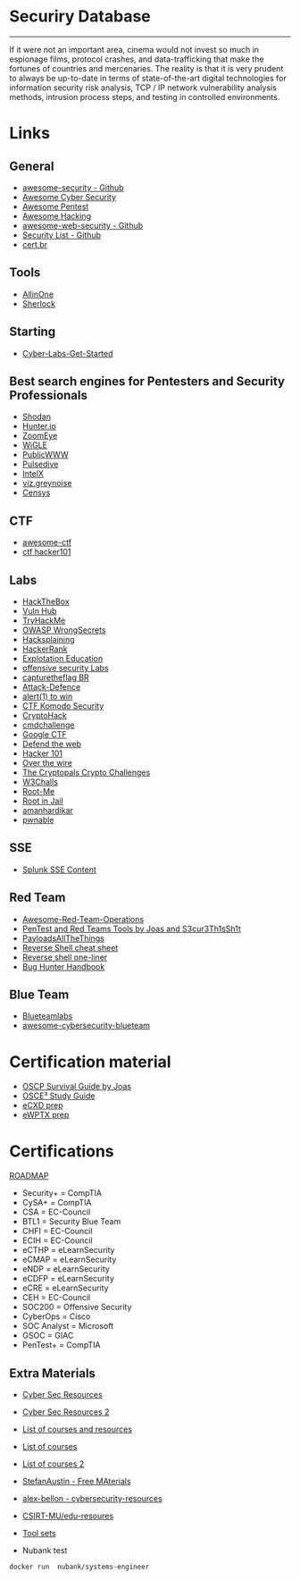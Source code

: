 # Securiry Database
---

If it were not an important area, cinema would not invest so much in espionage films, protocol crashes, and data-trafficking that make the fortunes of countries and mercenaries. The reality is that it is very prudent to always be up-to-date in terms of state-of-the-art digital technologies for information security risk analysis, TCP / IP network vulnerability analysis methods, intrusion process steps, and testing in controlled environments.

# Links

## General

- [awesome-security - Github](https://github.com/sbilly/awesome-security)
- [Awesome Cyber Security](https://github.com/fabionoth/awesome-cyber-security)
- [Awesome Pentest](https://github.com/enaqx/awesome-pentest)
- [Awesome Hacking](https://github.com/Hack-with-Github/Awesome-Hacking)
- [awesome-web-security - Github](https://github.com/qazbnm456/awesome-web-security)
- [Security List - Github](https://github.com/zbetcheckin/Security_list)
- [cert.br](https://www.cert.br/links/)

## Tools
- [AllinOne](https://github.com/Z4nzu/hackingtool)
- [Sherlock](https://github.com/sherlock-project/sherlock)

## Starting

- [Cyber-Labs-Get-Started](https://github.com/Cyber-Labs/Cyber-Labs-Get-Started)

## Best search engines for Pentesters and Security Professionals

- [Shodan](https://www.shodan.io)
- [Hunter.io](https://hunter.io)
- [ZoomEye](https://www.zoomeye.org)
- [WiGLE](https://www.wigle.net)
- [PublicWWW](https://publicwww.com)
- [Pulsedive](https://pulsedive.com)
- [IntelX](https://intelx.io)
- [viz.greynoise](https://www.greynoise.io/viz)
- [Censys](https://censys.io)

## CTF

- [awesome-ctf](https://github.com/apsdehal/awesome-ctf)
- [ctf hacker101](https://ctf.hacker101.com)


## Labs

- [HackTheBox](https://www.hackthebox.com)
- [Vuln Hub](https://www.vulnhub.com)
- [TryHackMe](https://tryhackme.com)
- [OWASP WrongSecrets](https://github.com/commjoen/wrongsecrets)
- [Hacksplaining](https://www.hacksplaining.com/lessons)
- [HackerRank](https://www.hackerrank.com/dashboard)
- [Explotation Education](https://exploit.education/)
- [offensive security Labs](https://www.offensive-security.com/labs/individual/)
- [capturetheflag BR](https://capturetheflag.com.br/login.php)
- [Attack-Defence](https://attackdefense.com/)
- [alert(1) to win](https://alf.nu/alert1)
- [CTF Komodo Security](https://ctf.komodosec.com/)
- [CryptoHack](https://cryptohack.org/)
- [cmdchallenge](https://cmdchallenge.com/)
- [Google CTF](https://capturetheflag.withgoogle.com/)
- [Defend the web](https://defendtheweb.net/)
- [Hacker 101](https://ctf.hacker101.com/)
- [Over the wire](https://overthewire.org/wargames/)
-  [The Cryptopals Crypto Challenges](https://cryptopals.com)
-  [W3Challs](https://w3challs.com) 
- [Root-Me](https://www.root-me.org)
- [Root in Jail](http://rootinjail.com)
- [amanhardikar](https://www.amanhardikar.com/mindmaps/Practice.html)
- [pwnable](https://pwnable.kr/play.php)

## SSE

- [Splunk SSE Content](https://docs.splunksecurityessentials.com/content-detail/)

## Red Team

- [Awesome-Red-Team-Operations](https://github.com/CyberSecurityUP/Awesome-Red-Team-Operations)
- [PenTest and Red Teams Tools by Joas and S3cur3Th1sSh1t](https://github.com/CyberSecurityUP/Awesome-Red-Team-Operations)
- [PayloadsAllTheThings](https://github.com/swisskyrepo/PayloadsAllTheThings)
- [Reverse Shell cheat sheet](https://github.com/swisskyrepo/PayloadsAllTheThings/blob/master/Methodology%20and%20Resources/Reverse%20Shell%20Cheatsheet.md)
- [Reverse shell one-liner](https://oscp.infosecsanyam.in/shells/linux-reverse-shell-one-liner)
- [Bug Hunter Handbook](https://gowthams.gitbook.io/bughunter-handbook/)

## Blue Team

- [Blueteamlabs](https://blueteamlabs.online)
- [awesome-cybersecurity-blueteam](https://github.com/fabacab/awesome-cybersecurity-blueteam)

# Certification material

- [OSCP Survival Guide by Joas](https://github.com/CyberSecurityUP/OSCP-Survival-Guide)
- [OSCE³ Study Guide](https://github.com/CyberSecurityUP/OSCE-Complete-Guide)
- [eCXD prep](https://github.com/CyberSecurityUP/eCXD-Preparation)
- [eWPTX prep](https://github.com/CyberSecurityUP/eWPTX-Preparation)

# Certifications

[ROADMAP](https://pauljerimy.com/security-certification-roadmap/)

- Security+ = CompTIA
- CySA+ = CompTIA
- CSA = EC-Council
- BTL1 = Security Blue Team
- CHFI = EC-Council
- ECIH = EC-Council
- eCTHP = eLearnSecurity
- eCMAP = eLearnSecurity
- eNDP = eLearnSecurity
- eCDFP = eLearnSecurity
- eCRE = eLearnSecurity
- CEH = EC-Council
- SOC200 = Offensive Security
- CyberOps = Cisco
- SOC Analyst = Microsoft
- GSOC = GIAC
- PenTest+ = CompTIA
## Extra Materials

- [Cyber Sec Resources](https://github.com/scspcommunity/Cyber-Sec-Resources)
- [Cyber Sec Resources 2](https://github.com/vlakhani28/Cyber-Security-Resources)
- [List of courses and resources](https://github.com/rajprasad12/Cyber-Security-Resources) 
- [List of courses](https://github.com/onlurking/awesome-infosec)
- [List of courses 2](https://github.com/emtuls/Awesome-Cyber-Security-List)
- [StefanAustin - Free MAterials](https://github.com/StefanAustin/free_materials)
- [alex-bellon - cybersecurity-resources](https://github.com/alex-bellon/cybersecurity-resources)
- [CSIRT-MU/edu-resoures](https://github.com/CSIRT-MU/edu-resources)
- [Tool sets](https://github.com/sbilly/awesome-security)

- Nubank test
```
docker run  nubank/systems-engineer
```
